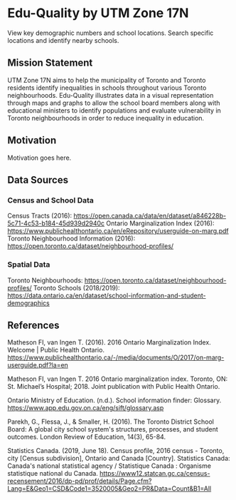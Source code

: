 # Edu-Quality by UTM Zone 17N
View key demographic numbers and school locations. Search specific locations and identify nearby schools.

## Mission Statement
UTM Zone 17N aims to help the municipality of Toronto and Toronto residents identify inequalities in schools throughout various Toronto neighbourhoods. Edu-Quality illustrates data in a visual representation through maps and graphs to allow the school board members along with educational ministers to identify populations and evaluate vulnerability in Toronto neighbourhoods in order to reduce inequality in education.

## Motivation
Motivation goes here.

## Data Sources
### Census and School Data
Census Tracts (2016): https://open.canada.ca/data/en/dataset/a846228b-5c71-4c53-b184-45d939d2940c
Ontario Marginalization Index (2016): https://www.publichealthontario.ca/en/eRepository/userguide-on-marg.pdf
Toronto Neighbourhood Information (2016): https://open.toronto.ca/dataset/neighbourhood-profiles/

### Spatial Data
Toronto Neighbourhoods: https://open.toronto.ca/dataset/neighbourhood-profiles/
Toronto Schools (2018/2019): https://data.ontario.ca/en/dataset/school-information-and-student-demographics

## References
Matheson FI, van Ingen T. (2016). 2016 Ontario Marginalization Index. Welcome | Public Health Ontario. https://www.publichealthontario.ca/-/media/documents/O/2017/on-marg-userguide.pdf?la=en

Matheson FI, van Ingen T. 2016 Ontario marginalization index. Toronto, ON: St. Michael’s Hospital; 2018. Joint publication with Public Health Ontario.

Ontario Ministry of Education. (n.d.). School information finder: Glossary. https://www.app.edu.gov.on.ca/eng/sift/glossary.asp

Parekh, G., Flessa, J., & Smaller, H. (2016). The Toronto District School Board: A global city school system's structures, processes, and student outcomes. London Review of Education, 14(3), 65-84.

Statistics Canada. (2019, June 18). Census profile, 2016 census - Toronto, city [Census subdivision], Ontario and Canada [Country]. Statistics Canada: Canada's national statistical agency / Statistique Canada : Organisme statistique national du Canada. https://www12.statcan.gc.ca/census-recensement/2016/dp-pd/prof/details/Page.cfm?Lang=E&Geo1=CSD&Code1=3520005&Geo2=PR&Data=Count&B1=All
